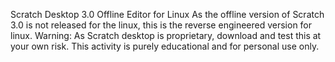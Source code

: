 Scratch Desktop 3.0 Offline Editor for Linux
As the offline version of Scratch 3.0 is not released for the linux, this is the reverse engineered version for linux.
Warning: As Scratch desktop is proprietary, download and test this at your own risk. This activity is purely educational and for 
personal use only.
